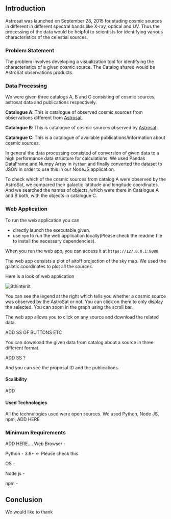 ## Introduction

Astrosat was launched on September 28, 2015 for studing cosmic sources in different in different spectral bands like X-ray, optical and UV. Thus the processing of the data would be helpful to scientists for identifying various characteristics of the celestial sources.

### Problem Statement

The problem involves developing a visualization tool for identifying the characteristics of a given cosmic source. The Catalog shared would be AstroSat observations products.

### Data Processing

We were given three catalogs A, B and C consisting of cosmic sources, astrosat data and publications respectively.

**Catalogue A**: This is catalogue of observed cosmic sources from observations different from [Astrosat](https://www.isro.gov.in/astrosat-0).

**Catalogue B**: This is catalogue of cosmic sources observed by [Astrosat](https://www.isro.gov.in/astrosat-0).

**Catalogue C**: This is a catalogue of available publications/information about cosmic sources.

In general the data processing consisted of conversion of given data to a high performance data structure for calculations. We used Pandas DataFrame and Numpy Array in `Python` and finally converted the dataset to JSON in order to use this in our NodeJS application.

To check which of the cosmic sources from catalog A were observed by the AstroSat, we compared their galactic lattitude and longitude coordinates. And we searched the names of objects, which were there in Catalogue A and B both, with the objects in catalogue C.

### Web Application

To run the web application you can

* directly launch the executable given.
* use `npm` to run the web application locally(Please check the readme file to install the necessary dependencies).

When you run the web app, you can access it at `https://127.0.0.1:8080`.

The web app consists a plot of aitoff projection of the sky map. We used the galatic coordinates to plot all the sources.

Here is a look of web application

![9thinteriit](https://user-images.githubusercontent.com/63332774/112233135-d8157a00-8c5f-11eb-9d78-de9636dfdd4e.png)


You can see the legend at the right which tells you whether a cosmic source was observed by the AstroSat or not. You can click on them to only display the selected. You can zoom in the graph using the scroll bar.

The web app allows you to click on any source and download the related data.

ADD SS OF BUTTONS ETC

You can download the given data from catalog about a source in three different format.

ADD SS ?

And you can see the proposal ID and the publications.

#### Scalibility

ADD

#### Used Technologies

All the technologies used were open sources. We used Python, Node JS, npm, ADD HERE

### Minimum Requirements

ADD HERE....
Web Browser -

Python - 3.6+ <- Please check this

OS -

Node js -

npm -

## Conclusion

We would like to thank
